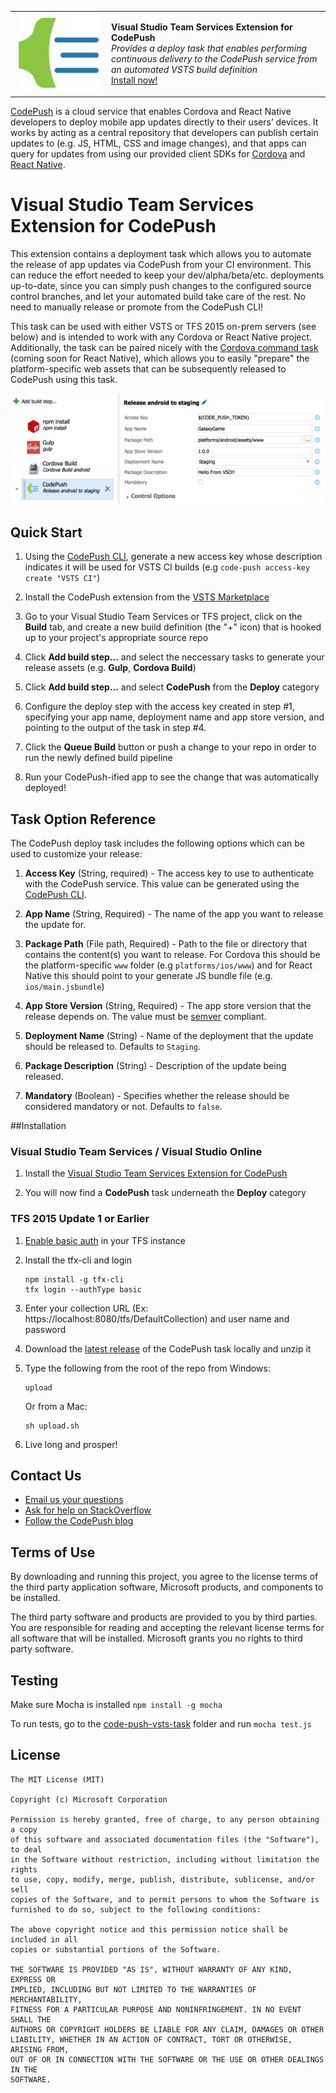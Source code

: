 <table style="width: 100%; border-style: none;"><tr>
<td style="width: 140px; text-align: center;"><img src="codepush_default.png" /></td>
<td><strong>Visual Studio Team Services Extension for CodePush</strong><br />
<i>Provides a deploy task that enables performing continuous delivery to the CodePush service from an automated VSTS build definition</i><br />
<a href="https://marketplace.visualstudio.com/items/ms-vsclient.code-push">Install now!</a>
</td>
</tr></table>

[CodePush](http://microsoft.github.io/code-push/) is a cloud service that enables Cordova and React Native developers to deploy mobile app updates directly to their users’ devices. It works by acting as a central repository that developers can publish certain updates to (e.g. JS, HTML, CSS and image changes), and that apps can query for updates from using our provided client SDKs for [Cordova](https://github.com/Microsoft/cordova-plugin-code-push) and [React Native](https://github.com/Microsoft/react-native-code-push). 

# Visual Studio Team Services Extension for CodePush

This extension contains a deployment task which allows you to automate the release of app updates via CodePush from your CI environment. This can reduce the effort needed to keep your dev/alpha/beta/etc. deployments up-to-date, since you can simply push changes to the configured source control branches, and let your automated build take care of the rest. No need to manually release or promote from the CodePush CLI!

This task can be used with either VSTS or TFS 2015 on-prem servers (see below) and is intended to work with any Cordova or React Native project. Additionally, the task can be paired nicely with the [Cordova command task](https://marketplace.visualstudio.com/items/ms-vsclient.cordova-extension) (coming soon for React Native), which allows you to easily "prepare" the platform-specific web assets that can be subsequently released to CodePush using this task.

![CodePush Task + Cordova](images/task-example.png)

## Quick Start

1. Using the [CodePush CLI](http://microsoft.github.io/code-push/docs/cli.html), generate a new access key whose description indicates it will be used for VSTS CI builds (e.g `code-push access-key create "VSTS CI"`)

2. Install the CodePush extension from the [VSTS Marketplace](https://marketplace.visualstudio.com/items/ms-vsclient.code-push)

3. Go to your Visual Studio Team Services or TFS project, click on the **Build** tab, and create a new build definition (the "+" icon) that is hooked up to your project's appropriate source repo

4. Click **Add build step...** and select the neccessary tasks to generate your release assets (e.g. **Gulp**, **Cordova Build**)

5. Click **Add build step...** and select **CodePush** from the **Deploy** category

6. Configure the deploy step with the access key created in step #1, specifying your app name, deployment name and app store version, and pointing to the output of the task in step #4.

7. Click the **Queue Build** button or push a change to your repo in order to run the newly defined build pipeline

8. Run your CodePush-ified app to see the change that was automatically deployed!

## Task Option Reference

The CodePush deploy task includes the following options which can be used to customize your release:

1. **Access Key** (String, required) - The access key to use to authenticate with the CodePush service. This value can be generated using the [CodePush CLI](https://github.com/Microsoft/code-push/tree/master/cli#authentication).

2. **App Name** (String, Required) - The name of the app you want to release the update for.

3. **Package Path** (File path, Required) - Path to the file or directory that contains the content(s) you want to release. For Cordova this should be the platform-specific `www` folder (e.g `platforms/ios/www`) and for React Native this should point to your generate JS bundle file (e.g. `ios/main.jsbundle`)

4. **App Store Version** (String, Required) - The app store version that the release depends on. The value must be [semver](http://semver.org/) compliant.

5. **Deployment Name** (String) - Name of the deployment that the update should be released to. Defaults to `Staging`.

6. **Package Description** (String) - Description of the update being released.

7. **Mandatory** (Boolean) - Specifies whether the release should be considered mandatory or not. Defaults to `false`.

##Installation

### Visual Studio Team Services / Visual Studio Online

1. Install the [Visual Studio Team Services Extension for CodePush](https://marketplace.visualstudio.com/items/ms-vsclient.code-push)

2. You will now find a **CodePush** task underneath the **Deploy** category

### TFS 2015 Update 1 or Earlier

1. [Enable basic auth](http://go.microsoft.com/fwlink/?LinkID=699518) in your TFS instance

2. Install the tfx-cli and login

	~~~~~~~~~~~~~~~~~~~~~~~~~~~~~~~~~~
	npm install -g tfx-cli
	tfx login --authType basic 
	~~~~~~~~~~~~~~~~~~~~~~~~~~~~~~~~~~

3. Enter your collection URL (Ex: https://localhost:8080/tfs/DefaultCollection) and user name and password 

4. Download the [latest release](https://github.com/Microsoft/code-push-vsts-extension/releases) of the CodePush task locally and unzip it

5. Type the following from the root of the repo from Windows:

	~~~~~~~~~~~~~~~~~~~~~~~~~~~~~~~~~~
	upload
	~~~~~~~~~~~~~~~~~~~~~~~~~~~~~~~~~~

	Or from a Mac:

	~~~~~~~~~~~~~~~~~~~~~~~~~~~~~~~~~~
	sh upload.sh
	~~~~~~~~~~~~~~~~~~~~~~~~~~~~~~~~~~

6. Live long and prosper!

## Contact Us
* [Email us your questions](mailto:codepushfeed@microsoft.com)
* [Ask for help on StackOverflow](https://stackoverflow.com/questions/tagged/codepush)
* [Follow the CodePush blog](http://microsoft.github.io/code-push/blog/index.html)

## Terms of Use
By downloading and running this project, you agree to the license terms of the third party application software, Microsoft products, and components to be installed. 

The third party software and products are provided to you by third parties. You are responsible for reading and accepting the relevant license terms for all software that will be installed. Microsoft grants you no rights to third party software.

## Testing

Make sure Mocha is installed ```npm install -g mocha```

To run tests, go to the [code-push-vsts-task](code-push-vsts-task) folder and run ```mocha test.js```

## License

```
The MIT License (MIT)

Copyright (c) Microsoft Corporation

Permission is hereby granted, free of charge, to any person obtaining a copy
of this software and associated documentation files (the "Software"), to deal
in the Software without restriction, including without limitation the rights
to use, copy, modify, merge, publish, distribute, sublicense, and/or sell
copies of the Software, and to permit persons to whom the Software is
furnished to do so, subject to the following conditions:

The above copyright notice and this permission notice shall be included in all
copies or substantial portions of the Software.

THE SOFTWARE IS PROVIDED "AS IS", WITHOUT WARRANTY OF ANY KIND, EXPRESS OR
IMPLIED, INCLUDING BUT NOT LIMITED TO THE WARRANTIES OF MERCHANTABILITY,
FITNESS FOR A PARTICULAR PURPOSE AND NONINFRINGEMENT. IN NO EVENT SHALL THE
AUTHORS OR COPYRIGHT HOLDERS BE LIABLE FOR ANY CLAIM, DAMAGES OR OTHER
LIABILITY, WHETHER IN AN ACTION OF CONTRACT, TORT OR OTHERWISE, ARISING FROM,
OUT OF OR IN CONNECTION WITH THE SOFTWARE OR THE USE OR OTHER DEALINGS IN THE
SOFTWARE.
```
